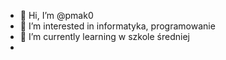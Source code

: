 - 👋 Hi, I’m @pmak0
- 👀 I’m interested in informatyka, programowanie
- 🌱 I’m currently learning w szkole średniej
-
<!---
pmak0/pmak0 is a ✨ special ✨ repository because its `README.md` (this file) appears on your GitHub profile.
You can click the Preview link to take a look at your changes.
--->
